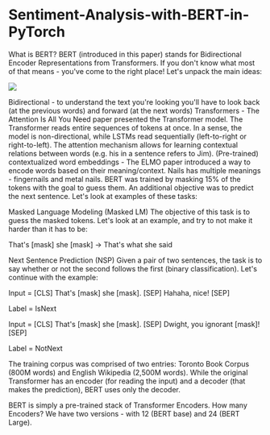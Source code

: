# Sentiment-Analysis-with-BERT-in-PyTorch
What is BERT?
BERT (introduced in this paper) stands for Bidirectional Encoder Representations from Transformers. If you don't know what most of that means - you've come to the right place! Let's unpack the main ideas:

![](https://aisc.ai.science/static/post-assets/bert-pretraining-transformers-bidirectionality/transformer.png)

Bidirectional - to understand the text you're looking you'll have to look back (at the previous words) and forward (at the next words)
Transformers - The Attention Is All You Need paper presented the Transformer model. The Transformer reads entire sequences of tokens at once. In a sense, the model is non-directional, while LSTMs read sequentially (left-to-right or right-to-left). The attention mechanism allows for learning contextual relations between words (e.g. his in a sentence refers to Jim).
(Pre-trained) contextualized word embeddings - The ELMO paper introduced a way to encode words based on their meaning/context. Nails has multiple meanings - fingernails and metal nails.
BERT was trained by masking 15% of the tokens with the goal to guess them. An additional objective was to predict the next sentence. Let's look at examples of these tasks:

Masked Language Modeling (Masked LM)
The objective of this task is to guess the masked tokens. Let's look at an example, and try to not make it harder than it has to be:

That's [mask] she [mask] -> That's what she said

Next Sentence Prediction (NSP)
Given a pair of two sentences, the task is to say whether or not the second follows the first (binary classification). Let's continue with the example:

Input = [CLS] That's [mask] she [mask]. [SEP] Hahaha, nice! [SEP]

Label = IsNext

Input = [CLS] That's [mask] she [mask]. [SEP] Dwight, you ignorant [mask]! [SEP]

Label = NotNext

The training corpus was comprised of two entries: Toronto Book Corpus (800M words) and English Wikipedia (2,500M words). While the original Transformer has an encoder (for reading the input) and a decoder (that makes the prediction), BERT uses only the decoder.

BERT is simply a pre-trained stack of Transformer Encoders. How many Encoders? We have two versions - with 12 (BERT base) and 24 (BERT Large).
